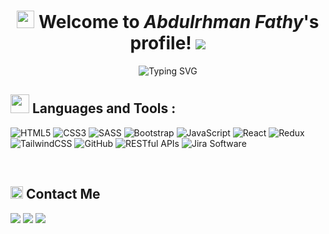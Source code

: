 <h1 align="center">
  <img src="https://media.giphy.com/media/hvRJCLFzcasrR4ia7z/giphy.gif" width="28">
   Welcome to <em>Abdulrhman Fathy</em>'s profile! 
  <img src="https://komarev.com/ghpvc/?username=AbdulrahmanFa2hy&style=flat-square&label=VIEWS">
</h1>

<p align="center">
  <img src="https://readme-typing-svg.demolab.com?font=Kalam&weight=700&pause=1000&color=2196F3&center=true&width=435&lines=Front-End+Web+Developer+ (React .JS);Always+Learning+New+Things!" alt="Typing SVG" />
</p>

<h2><img src = "https://media2.giphy.com/media/QssGEmpkyEOhBCb7e1/giphy.gif?cid=ecf05e47a0n3gi1bfqntqmob8g9aid1oyj2wr3ds3mg700bl&rid=giphy.gif" width ="30">   
 Languages and Tools :</h2> 

 
![HTML5](https://img.shields.io/badge/-HTML5-%23E44D27?style=flat-square&logo=html5&logoColor=ffffff)
![CSS3](https://img.shields.io/badge/-CSS3-%231572B6?style=flat-square&logo=css3)
![SASS](https://img.shields.io/badge/-SASS-CC6699?style=flat-square&logo=sass&logoColor=white)
![Bootstrap](https://img.shields.io/badge/-Bootstrap-563D7C?style=flat-square&logo=Bootstrap)
![JavaScript](https://img.shields.io/badge/-JavaScript-black?style=flat-square&logo=javascript)
![React](https://img.shields.io/badge/-React-%23282C34?style=flat-square&logo=react)
![Redux](https://img.shields.io/badge/-Redux-764ABC?style=flat-square&logo=redux&logoColor=white)
![TailwindCSS](https://img.shields.io/badge/-TailwindCSS-38B2AC?style=flat-square&logo=tailwind-css&logoColor=white)
![GitHub](https://img.shields.io/badge/-GitHub-181717?style=flat-square&logo=github)
![RESTful APIs](https://img.shields.io/badge/-RESTful_APIs-4a90e2?style=flat-square&logo=api&logoColor=white)
![Jira Software](https://img.shields.io/badge/-Jira_Software-0052CC?style=flat-square&logo=jira&logoColor=white)
 </p>
 
</br>
<h2><img src="https://media.giphy.com/media/5WJ6SOKeNKrSzblU4R/giphy.gif" width=20> Contact Me</h2>
<a href="https://www.linkedin.com/in/abdulrahmanfa2hy/" target="_blank"><img src="https://img.shields.io/badge/-Linked in-0077B5?style=for-the-badge&logo=Linkedin&logoColor=white"/></a>
<a href="mailto:abdelrhman.fa2hy@gmail.com"><img  src="https://img.shields.io/badge/Gmail-D14836?style=for-the-badge&logo=gmail&logoColor=white"></a> 
<a href="https://wa.me/201158371316"><img src="https://img.shields.io/badge/-Whatsapp-075e54?style=for-the-badge&logo=Whatsapp&logoColor=white"></a>
<br/>
